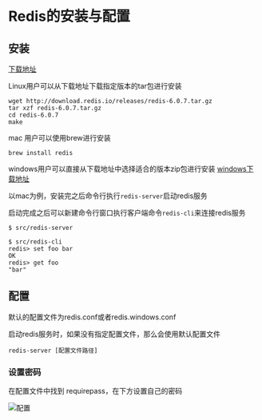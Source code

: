 # Redis的安装与配置

## 安装
[下载地址](https://redis.io/download)

Linux用户可以从下载地址下载指定版本的tar包进行安装
~~~ shell
wget http://download.redis.io/releases/redis-6.0.7.tar.gz
tar xzf redis-6.0.7.tar.gz
cd redis-6.0.7
make
~~~

mac 用户可以使用brew进行安装
~~~ shell
brew install redis
~~~


windows用户可以直接从下载地址中选择适合的版本zip包进行安装
[windows下载地址](https://github.com/tporadowski/redis/releases)


以mac为例，安装完之后命令行执行`redis-server`启动redis服务

启动完成之后可以新建命令行窗口执行客户端命令`redis-cli`来连接redis服务

~~~ shell
$ src/redis-server

$ src/redis-cli
redis> set foo bar
OK
redis> get foo
"bar"
~~~



## 配置

默认的配置文件为redis.conf或者redis.windows.conf

启动redis服务时，如果没有指定配置文件，那么会使用默认配置文件

~~~
redis-server [配置文件路径]
~~~

### 设置密码
在配置文件中找到 requirepass，在下方设置自己的密码

![配置](https://gitee.com/zengsl/picBed/raw/master/img/20200910161548.png)
